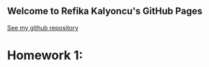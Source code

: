 ## Welcome to Refika Kalyoncu's GitHub Pages
[See my github repository](https://github.com/BU-IE-360/spring22-RefikaKalyoncu)
# Homework 1:

